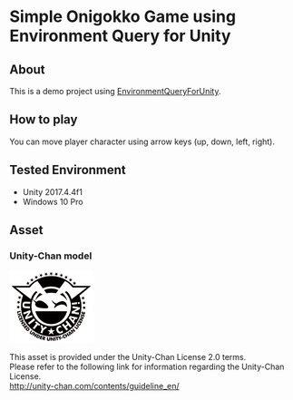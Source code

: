 # Simple Onigokko Game using Environment Query for Unity

## About
This is a demo project using [EnvironmentQueryForUnity](https://github.com/sotanmochi/EnvironmentQueryForUnity).

## How to play
You can move player character using arrow keys (up, down, left, right).

## Tested Environment
- Unity 2017.4.4f1
- Windows 10 Pro

## Asset
### Unity-Chan model
<img src="UCL2.0_Light_Frame.png">

This asset is provided under the Unity-Chan License 2.0 terms.  
Please refer to the following link for information regarding the Unity-Chan License.  
http://unity-chan.com/contents/guideline_en/
